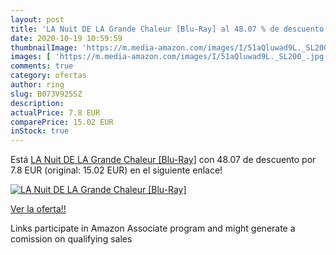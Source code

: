 ```yaml
---
layout: post
title: 'LA Nuit DE LA Grande Chaleur [Blu-Ray] al 48.07 % de descuento'
date: 2020-10-19 10:59:59
thumbnailImage: 'https://m.media-amazon.com/images/I/51aQluwad9L._SL200_.jpg'
images: [ 'https://m.media-amazon.com/images/I/51aQluwad9L._SL200_.jpg' ]
comments: true
category: ofertas
author: ring
slug: B073V925SZ
description:
actualPrice: 7.8 EUR
comparePrice: 15.02 EUR
inStock: true
---
```


Está [LA Nuit DE LA Grande Chaleur [Blu-Ray]](https://www.amazon.fr/dp/B073V925SZ/?tag=tolees0d-21) con 48.07 de descuento por 7.8 EUR (original: 15.02 EUR) en el siguiente enlace!

[![LA Nuit DE LA Grande Chaleur [Blu-Ray]](https://m.media-amazon.com/images/I/51aQluwad9L._SL200_.jpg)](https://www.amazon.fr/dp/B073V925SZ/?tag=tolees0d-21)

[Ver la oferta!!](https://www.amazon.fr/dp/B073V925SZ/?tag=tolees0d-21)

Links participate in Amazon Associate program and might generate a comission on qualifying sales


